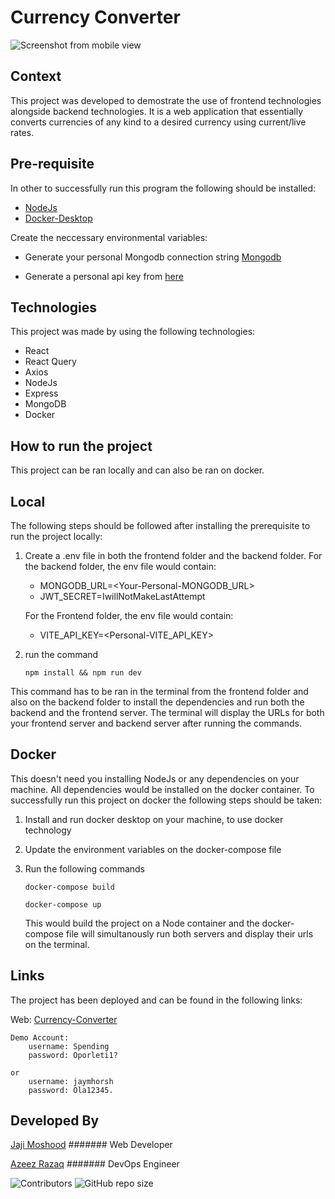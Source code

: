 # Currency Converter

![Screenshot from mobile view](https://res.cloudinary.com/dbkthd6ck/image/upload/v1706092369/Screenshot_127_jvidfl.png)

## Context

This project was developed to demostrate the use of frontend technologies alongside backend technologies. It is a web application that essentially converts currencies of any kind to a desired currency using current/live rates.

## Pre-requisite

In other to successfully run this program the following should be installed:

- [NodeJs](https://nodejs.org/en/download)
- [Docker-Desktop](https://docs.docker.com/desktop/)

Create the neccessary environmental variables:

- Generate your personal Mongodb connection string [Mongodb](https://www.mongodb.com/docs/guides/atlas/account/)

- Generate a personal api key from [here](https://apilayer.com/marketplace/fixer-api)

## Technologies

This project was made by using the following technologies:

- React
- React Query
- Axios
- NodeJs
- Express
- MongoDB
- Docker

## How to run the project
This project can be ran locally and can also be ran on docker.

## Local 
The following steps should be followed after installing the prerequisite to run the project locally:

1. Create a .env file in both the frontend folder and the backend folder.
    For the backend folder, the env file would contain:
    - MONGODB_URL=<Your-Personal-MONGODB_URL>
    - JWT_SECRET=IwillNotMakeLastAttempt

    For the Frontend folder, the env file would contain:
    - VITE_API_KEY=<Personal-VITE_API_KEY>                                                      

2. run the command

   `npm install && npm run dev`

This command has to be ran in the terminal from the frontend folder and also on the backend folder to install the dependencies and run both the backend and the frontend server.
The terminal will display the URLs for both your frontend server and backend server after running the commands.

## Docker
This doesn't need you installing NodeJs or any dependencies on your machine. All dependencies would be installed on the docker container. To successfully run this project on docker the following steps should be taken:

1. Install and run docker desktop on your machine, to use docker technology

2. Update the environment variables on the docker-compose file

3. Run the following commands

    `docker-compose build`

    `docker-compose up`

    This would build the project on a Node container and the docker-compose file will simultanously run both servers and display their urls on the terminal.

## Links

The project has been deployed and can be found in the following links:

Web: [Currency-Converter](https://currency-converts.vercel.app)

    Demo Account:
        username: Spending
        password: Oporleti1?

    or
        username: jaymhorsh
        password: Ola12345.

## Developed By

[Jaji Moshood](https://github.com/jaymhorsh)  ####### Web Developer

[Azeez Razaq](https://github.com/Gbolahan-Aziz) ####### DevOps Engineer

![Contributors](https://img.shields.io/github/contributors/jaymhorsh/currency-converter?logoColor=green&style=plastic) ![GitHub repo size](https://img.shields.io/github/repo-size/jaymhorsh/currency-converter)
